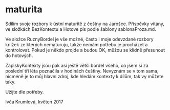 # maturita
Sdílím svoje rozbory k ústní maturitě z češtny na Jarošce. Příspěvky vítány, ve složkách BezKontextu a Hotove pls podle šablony sablonaProza.md.

Ve složce RuznyBordel je vše možné, často i moje odevzdané rozbory knížek ze kterých nematuruju, takže nemám potřebu je procházet a kontrolovat. Pokud je někdo projde a budou OK, můžou se klidně přesunout do hotových.

ZapiskyKontexty jsou pak asi ještě větší bordel všeho, co jsem si za poslední tři léta poznačila v hodinách češtiny. Nevyznám se v tom sama, nicméně je to můj hlavní zdroj, kde hledám kontexty k dílům, tak vy můžete taky.

Užijte dle potřeby.

Ivča Krumlová, květen 2017